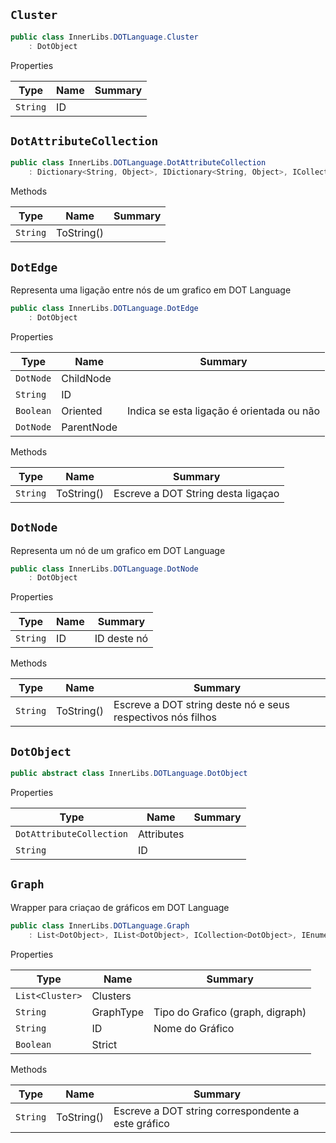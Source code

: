 ## `Cluster`

```csharp
public class InnerLibs.DOTLanguage.Cluster
    : DotObject

```

Properties

| Type | Name | Summary | 
| --- | --- | --- | 
| `String` | ID |  | 


## `DotAttributeCollection`

```csharp
public class InnerLibs.DOTLanguage.DotAttributeCollection
    : Dictionary<String, Object>, IDictionary<String, Object>, ICollection<KeyValuePair<String, Object>>, IEnumerable<KeyValuePair<String, Object>>, IEnumerable, IDictionary, ICollection, IReadOnlyDictionary<String, Object>, IReadOnlyCollection<KeyValuePair<String, Object>>, ISerializable, IDeserializationCallback

```

Methods

| Type | Name | Summary | 
| --- | --- | --- | 
| `String` | ToString() |  | 


## `DotEdge`

Representa uma ligação entre nós de um grafico em DOT Language
```csharp
public class InnerLibs.DOTLanguage.DotEdge
    : DotObject

```

Properties

| Type | Name | Summary | 
| --- | --- | --- | 
| `DotNode` | ChildNode |  | 
| `String` | ID |  | 
| `Boolean` | Oriented | Indica se esta ligação é orientada ou não | 
| `DotNode` | ParentNode |  | 


Methods

| Type | Name | Summary | 
| --- | --- | --- | 
| `String` | ToString() | Escreve a DOT String desta ligaçao | 


## `DotNode`

Representa um nó de um grafico em DOT Language
```csharp
public class InnerLibs.DOTLanguage.DotNode
    : DotObject

```

Properties

| Type | Name | Summary | 
| --- | --- | --- | 
| `String` | ID | ID deste nó | 


Methods

| Type | Name | Summary | 
| --- | --- | --- | 
| `String` | ToString() | Escreve a DOT string deste nó e seus respectivos nós filhos | 


## `DotObject`

```csharp
public abstract class InnerLibs.DOTLanguage.DotObject

```

Properties

| Type | Name | Summary | 
| --- | --- | --- | 
| `DotAttributeCollection` | Attributes |  | 
| `String` | ID |  | 


## `Graph`

Wrapper para criaçao de gráficos em DOT Language
```csharp
public class InnerLibs.DOTLanguage.Graph
    : List<DotObject>, IList<DotObject>, ICollection<DotObject>, IEnumerable<DotObject>, IEnumerable, IList, ICollection, IReadOnlyList<DotObject>, IReadOnlyCollection<DotObject>

```

Properties

| Type | Name | Summary | 
| --- | --- | --- | 
| `List<Cluster>` | Clusters |  | 
| `String` | GraphType | Tipo do Grafico (graph, digraph) | 
| `String` | ID | Nome do Gráfico | 
| `Boolean` | Strict |  | 


Methods

| Type | Name | Summary | 
| --- | --- | --- | 
| `String` | ToString() | Escreve a DOT string correspondente a este gráfico | 


